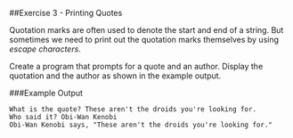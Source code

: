 ##Exercise 3 - Printing Quotes

Quotation marks are often used to denote the start and end of a string.  But sometimes we need to print out the quotation marks themselves by using *escape characters*.

Create a program that prompts for a quote and an author.  Display the quotation and the author as shown in the example output.

###Example Output

```What is the quote? These aren't the droids you're looking for.```  
```Who said it? Obi-Wan Kenobi```  
```Obi-Wan Kenobi says, "These aren't the droids you're looking for."```

